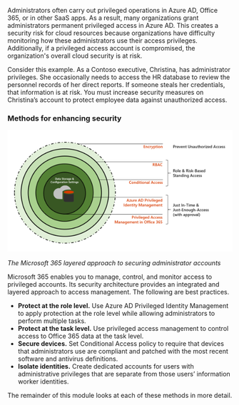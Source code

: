 Administrators often carry out privileged operations in Azure AD, Office 365, or in other SaaS apps. As a result, many organizations grant administrators permanent privileged access in Azure AD. This creates a security risk for cloud resources because organizations have difficulty monitoring how these administrators use their access privileges. Additionally, if a privileged access account is compromised, the organization's overall cloud security is at risk.

Consider this example. As a Contoso executive, Christina, has administrator privileges. She occasionally needs to access the HR database to review the personnel records of her direct reports. If someone steals her credentials, that information is at risk. You must increase security measures on Christina’s account to protect employee data against unauthorized access.

### Methods for enhancing security

![Concentric circles represent security layers surrounding administrator account.](../media/layered-approach-to-secure-admin-accounts.png)

*The Microsoft 365 layered approach to securing administrator accounts*

Microsoft 365 enables you to manage, control, and monitor access to privileged accounts. Its security architecture provides an integrated and layered approach to access management. The following are best practices.

- **Protect at the role level.** Use Azure AD Privileged Identity Management to apply protection at the role level while allowing administrators to perform multiple tasks.
- **Protect at the task level.** Use privileged access management to control access to Office 365 data at the task level.
- **Secure devices.** Set Conditional Access policy to require that devices that administrators use are compliant and patched with the most recent software and antivirus definitions.
- **Isolate identities.** Create dedicated accounts for users with administrative privileges that are separate from those users’ information worker identities.

The remainder of this module looks at each of these methods in more detail.
